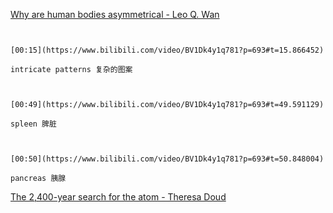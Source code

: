 [Why are human bodies asymmetrical - Leo Q. Wan](https://www.bilibili.com/video/BV1Dk4y1q781?p=693)

```ad-note


[00:15](https://www.bilibili.com/video/BV1Dk4y1q781?p=693#t=15.866452)

intricate patterns 复杂的图案

```

```ad-note


[00:49](https://www.bilibili.com/video/BV1Dk4y1q781?p=693#t=49.591129)

spleen 脾脏

```

```ad-note


[00:50](https://www.bilibili.com/video/BV1Dk4y1q781?p=693#t=50.848004)

pancreas 胰腺

```

[The 2,400-year search for the atom - Theresa Doud](https://www.bilibili.com/video/BV1Dk4y1q781?p=694)